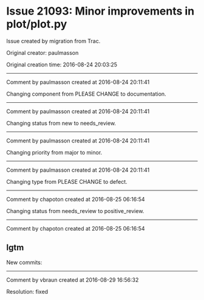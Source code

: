 # Issue 21093: Minor improvements in plot/plot.py

Issue created by migration from Trac.

Original creator: paulmasson

Original creation time: 2016-08-24 20:03:25




---

Comment by paulmasson created at 2016-08-24 20:11:41

Changing component from PLEASE CHANGE to documentation.


---

Comment by paulmasson created at 2016-08-24 20:11:41

Changing status from new to needs_review.


---

Comment by paulmasson created at 2016-08-24 20:11:41

Changing priority from major to minor.


---

Comment by paulmasson created at 2016-08-24 20:11:41

Changing type from PLEASE CHANGE to defect.


---

Comment by chapoton created at 2016-08-25 06:16:54

Changing status from needs_review to positive_review.


---

Comment by chapoton created at 2016-08-25 06:16:54

lgtm
----
New commits:


---

Comment by vbraun created at 2016-08-29 16:56:32

Resolution: fixed
